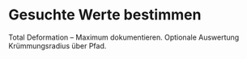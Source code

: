 # Gesuchte Werte bestimmen

Total Deformation – Maximum dokumentieren. Optionale Auswertung Krümmungsradius über Pfad.
